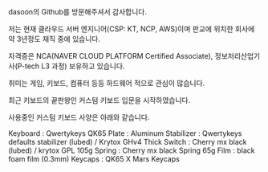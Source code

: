 dasoon의 Github를 방문해주셔서 감사합니다.


저는 현재 클라우드 서버 엔지니어(CSP: KT, NCP, AWS)이며 판교에 위치한 회사에 약 3년정도 재직 중에 있습니다.

자격증은 NCA(NAVER CLOUD PLATFORM Certified Associate), 정보처리산업기사(P-tech L3 과정) 보유하고 있습니다.

취미는 게임, 키보드, 컴퓨터 등등 하드웨어 적으로 관심이 많습니다.

최근 키보드의 끝판왕인 커스텀 키보드 입문을 시작하였습니다.

사용중인 커스텀 키보드 사양은 아래와 같습니다.


Keyboard : Qwertykeys QK65
Plate : Aluminum
Stabilizer : Qwertykeys defaults stabilizer (lubed) / Krytox GHv4 Thick
Switch :  Cherry mx black (lubed) / krytox GPL 105g
Spring : Cherry mx black Spring 65g
Film : black foam film (0.3mm)
Keycaps : QK65 X Mars Keycaps

